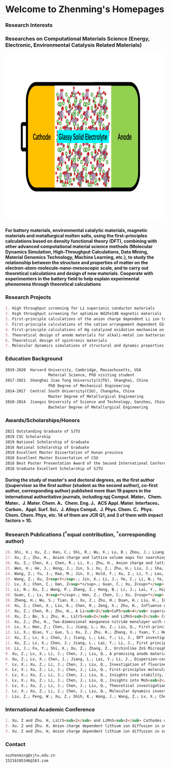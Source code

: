 # Welcome to Zhenming's Homepages


### Research Interests

### Researches on Computational Materials Science (Energy, Electronic, Environmental Catalysis Related Materials)

<img src="https://github.com/zhenming-xu/zhenming-xu/blob/gh-pages/Glassy-Solid-Electrolyte.png" alt="GitHub" title="GitHub" width="1000" height="528">

#### For battery materials, environmental catalytic materials, magnetic materials and metallurgical molten salts, using the first-principles calculations based on density functional theory (DFT), combining with other advanced computational material science methods (**Molecular Dynamics Simulation, High-Throughput Calculations, Data Mining, Material Genomics Technology, Machine Learning, etc.**), to study the relationship between the structure and properties of matter on the electron-atom-molecule-nano-mesoscopic scale, and to carry out theoretical calculations and design of new materials. Cooperate with experimenters in the battery field to help explain experimental phenomena through theoretical calculations


### Research Projects

```markdown
1. High throughput screening for Li superionic conductor materials
2. High throughput screening for optimize Nd2Fe14B magnetic materials
2. First-principle calculations of the anion charge dependent Li ion transport in bulk and electrode/electrolyte interface of Li-ion batteries
3. First-principle calculations of the cation arrangement dependent O2−/O− redox process in Li-rich Mn-based cathode materials
4. First-principle calculations of Hg catalyzed oxidation mechanism on MoS2 surface
5. Theoretical design of anode materials for alkali-metal ion batteries
6. Theoretical design of spintronic materials
7. Molecular dynamics simulations of structural and dynamic properties of molten salts
```


### Education Background

```markdown
2019-2020  Harvard University, Cambridge, Massachusetts, USA    
                   Material Science, PhD visiting student
2017-2021  Shanghai Jiao Tong University(SJTU), Shanghai, China                         
                   PhD Degree of Mechanical Engineering
2014-2017  Central South University(CSU), Changsha, China           
                   Master Degree of Metallurgical Engineering               
2010-2014  Jiangxi University of Science and Technology, Ganzhou, China            
                   Bachelor Degree of Metallurgical Engineering 
```


### Awards/Scholarships/Honors 

```markdown
2021 Outstanding Graduate of SJTU
2019 CSC Scholarship
2019 National Scholarship of Graduate 
2016 National Scholarship of Graduate
2019 Excellent Master Dissertation of Hunan province
2018 Excellent Master Dissertation of CSU
2018 Best Poster Presentation Award of the Second International Conference on Energy Storage Materials
2018 Graduate Excellent Scholarship of SJTU
```


#### During the study of master's and doctoral degrees, as the first author ((supervisor as the first author (student as the second author), co-first author, corresponding author) published more than 19 papers in the international authoritative journals, including npj Comput. Mater、Chem. Mater、J. Mater. Chem. A、Chem. Eng. J、ACS Appl. Mater. Interfaces、Carbon、Appl. Surf. Sci、J. Alloys Compd、J. Phys. Chem. C、Phys. Chem. Chem. Phys, etc. 14 of them are JCR Q1, and 3 of them with impact factors > 10. 

### Research Publications (<sup>†</sup>equal contribution, <sup>*</sup>corresponding author)

```markdown
28. Shi, X.; Xu, Z.; Han, C.; Shi, R.; Wu, X.; Lu, B.; Zhou, J.; Liang, S., Highly Dispersed Cobalt Nanoparticles Embedded in Nitrogen-Doped Graphitized Carbon for Fast and Durable Potassium Storage. Nano-Micro Letters 2021, 13 (1), 1-12.
27. Xu, Z.; Zhu, H., Anion charge and lattice volume maps for searching lithium superionic conductors. Chem. Mater. 2020, 32 (11), 4618-4626.
26. Xu, Z.; Chen, X.; Chen, R.; Li, X.; Zhu, H., Anion charge and lattice volume dependent lithium ion migration in compounds with fcc anion sublattices. npj Computational Materials 2020, 6 (1), 47.
25. Wen, H.; He, J.; Hong, J.; Jin, S.; Xu, Z.; Zhu, H.; Liu, J.; Sha, G.; Yue, F.; Dan, Y., Efficient Er/O‐Doped Silicon Light‐Emitting Diodes at Communication Wavelength by Deep Cooling. Advanced Optical Materials 2020, 8 (18), 2000720.
24. Wang, Z.; Yu, J.; Rao, M.; Jin, X.; Huld, F.; Xu, Z.; Li, Y.; Lou, F.; Ye, D.; Qiu, Y., Challenges, mitigation strategies and perspectives in development of Li metal anode. Nano Select 2020, 1 (6), 622-638.
23. Wang, Z.; Xu, Z<sup>†</sup>.; Jin, X.; Li, J.; Ye, C.; Li, W.; Ye, D.; Lu, Y.; Qiu, Y., Dendrite-free and air-stable lithium metal batteries enabled by electroless plating with aluminum fluoride. Journal of Materials Chemistry A 2020, 8, 9218-9227.
22. Lv, X.; Chen, C.; Han, Z<sup>*</sup>.; Guan, C.; Xu, Z<sup>*</sup>., Shear viscosities and thermal conductivity of NaF-AlF<sub>3</sub> molten salts: A non-equilibrium molecular dynamics study. J. Fluorine Chem. 2020, 241, 109675.
21. Li, N.; Xu, Z.; Wang, P.; Zhang, Z.; Hong, B.; Li, J.; Lai, Y., High-rate Lithium-Sulfur Batteries Enabled via Vanadium Nitride Nanoparticle/3D Porous Graphene through Regulating the Polysulfides Transformation. Chem. Eng. J. 2020, 398 (15), 125432.
20. Guan, C.; Lv, X<sup>*</sup>.; Han, Z.; Chen, C.; Xu, Z<sup>*</sup>.; Liu, Q., The adsorption enhancement of graphene for fluorine and chlorine from water. Appl. Surf. Sci. 2020, 146157.
19. Zheng, H.; Wu, S.; Tian, R.; Xu, Z.; Zhu, H.; Duan, H.; Liu, H., Intrinsic Lithiophilicity of Li–Garnet Electrolytes Enabling High‐Rate Lithium Cycling. Adv. Funct. Mater. 2019, 1906189.
18. Xu, Z.; Chen, X.; Liu, K.; Chen, R.; Zeng, X.; Zhu, H., Influence of anion charge on Li ion diffusion in a new solid-state electrolyte, Li3LaI6. Chem. Mater. 2019, 31 (18), 7425-7433.
17. Xu, Z.; Chen, R.; Zhu, H., A Li<sub>2</sub>CuPS<sub>4</sub> superionic conductor: a new sulfide-based solid-state electrolyte. Journal of Materials Chemistry A 2019, 7 (20), 12645-12653.
16. Xu, Z.; Bo, S.; Zhu, H., LiCrS<sub>2</sub> and LiMnS<sub>2</sub> Cathodes with Extraordinary Mixed Electron–Ion Conductivities and Favorable Interfacial Compatibilities with Sulfide Electrolyte. ACS applied materials & interfaces 2018, 10 (43), 36941-36953.
15. Xu, Z.; Zhu, H., Two-dimensional manganese nitride monolayer with room temperature rigid ferromagnetism under strain. The Journal of Physical Chemistry C 2018, 122 (26), 14918-14927.
14. Lv, X.; Han, Z.; Chen, J.; Jiang, L.; Xu, Z.; Liu, Q., First-principles molecular dynamics study of ionic structure and transport properties of LiF-NaF-AlF<sub>3</sub> molten salt. Chem. Phys. Lett. 2018, 706, 237-242.
13. Li, X.; Qiao, Y.; Guo, S.; Xu, Z.; Zhu, H.; Zhang, X.; Yuan, Y.; He, P.; Ishida, M.; Zhou, H., Direct Visualization of the Reversible O<sup>2-</sup>/O<sup>-</sup> Redox Process in Li‐Rich Cathode Materials. Adv. Mater. 2018, 30 (14), 1705197.
12. Xu, Z.; Lv, X.; Chen, J.; Jiang, L.; Lai, Y.; Li, J., DFT investigation of capacious, ultrafast and highly conductive hexagonal Cr<sub>2</sub>C and V<sub>2</sub>C monolayers as anode materials for high-performance lithium-ion batteries. Physical Chemistry Chemical Physics 2017, 19 (11), 7807-7819.
11. Xu, Z.; Lv, X.; Chen, J.; Jiang, L.; Lai, Y.; Li, J., First principles study of adsorption and oxidation mechanism of elemental mercury by HCl over MoS<sub>2</sub> (100) surface. Chem. Eng. J. 2017, 308, 1225-1232.
10. Li, J.; Fu, Y.; Shi, X.; Xu, Z.; Zhang, Z., Urchinlike ZnS Microspheres Decorated with Nitrogen‐Doped Carbon: A Superior Anode Material for Lithium and Sodium Storage. Chemistry–A European Journal 2017, 23 (1), 157-166.
9. Xu, Z.; Lv, X.; Li, J.; Chen, J.; Liu, Q., A promising anode material for sodium-ion battery with high capacity and high diffusion ability: graphyne and graphdiyne. RSC advances 2016, 6 (30), 25594-25600.
8. Xu, Z.; Lv, X.; Chen, J.; Jiang, L.; Lai, Y.; Li, J., Dispersion-corrected DFT investigation on defect chemistry and potassium migration in potassium-graphite intercalation compounds for potassium ion batteries anode materials. Carbon 2016, 107, 885-894.
7. Lv, X.; Xu, Z.; Li, J.; Chen, J.; Liu, Q., Investigation of fluorine adsorption on nitrogen doped MgAl<sub>2</sub>O<sub>4</sub> surface by first-principles. Appl. Surf. Sci. 2016, 376, 97-104.
6. Lv, X.; Xu, Z.; Li, J.; Chen, J.; Liu, Q., First-principles molecular dynamics investigation on Na<sub>3</sub>AlF<sub>6</sub> molten salt. J. Fluorine Chem. 2016, 185, 42-47.
5. Lv, X.; Xu, Z.; Li, J.; Chen, J.; Liu, Q., Insights into stability, electronic properties, defect properties and Li ions migration of Na, Mg and Al-doped LiVPO<sub>4</sub>F for cathode materials of lithium ion batteries: A first-principles investigation. J. Solid State Chem. 2016, 239, 228-236.
4. Lv, X.; Xu, Z.; Li, J.; Chen, J.; Liu, Q., Insights into MoS<sub>2</sub>-coated LiVPO<sub>4</sub>F for lithium ion batteries: A first-principles investigation. J. Alloys Compd. 2016, 681, 253-259.
3. Lv, X.; Xu, Z.; Li, J.; Chen, J.; Liu, Q., Theoretical investigation on local structure and transport properties of NaF-AlF<sub>3</sub> molten salts under electric field environment. J. Mol. Struct. 2016, 1117, 105-112.
2. Lv, X.; Xu, Z.; Li, J.; Chen, J.; Liu, Q., Molecular dynamics investigation on structural and transport properties of Na<sub>3</sub>AlF<sub>6</sub>–Al<sub>2</sub>O<sub>3</sub> molten salt. J. Mol. Liq. 2016, 221, 26-32.
1. Liu, Z.; Peng, W.; Xu, Z.; Shih, K.; Wang, J.; Wang, Z.; Lv, X.; Chen, J.; Li, X., Molybdenum Disulfide-Coated Lithium Vanadium Fluorophosphate Anode: Experiments and First-Principles Calculations. ChemSusChem 2016, 9 (16), 2122-8.
```


### International Academic Conference

```markdown
1. Xu. Z and Zhu. H, LiCrS<sub>2</sub> and LiMnS<sub>2</sub> Cathodes with Extraordinary Mixed Electron-Ion Conductivities and Favorable Interfacial Compatibilities with Sulfide Electrolyte, The second International Conference on Energy Storage Materials. November, 2018, Shenzhen, China. 
2. Xu. Z and Zhu. H, Anion charge dependent lithium ion diffusion in solids, The Electrochemical Society Meeting. March, 2020, Denver, USA.
3. Xu. Z and Zhu. H, Anion charge dependent lithium ion diffusion in solids, American Physical Society Meeting. May, 2020, Montreal, Canada.
```


### Contact
```markdown
xuzhenming@sjtu.edu.cn  
15216105346@163.com
```
